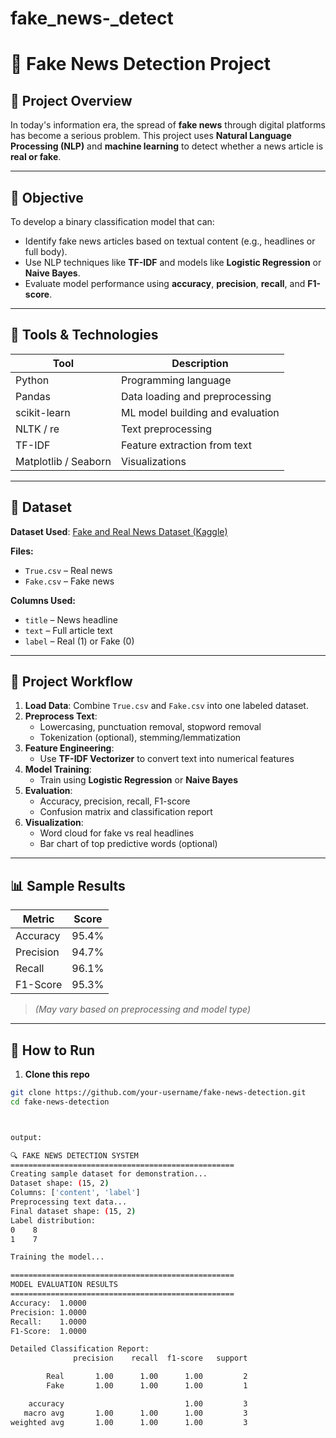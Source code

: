# fake_news-_detect
# 📰 Fake News Detection Project

## 🧠 Project Overview

In today's information era, the spread of **fake news** through digital platforms has become a serious problem. This project uses **Natural Language Processing (NLP)** and **machine learning** to detect whether a news article is **real or fake**.

---

## 🎯 Objective

To develop a binary classification model that can:
- Identify fake news articles based on textual content (e.g., headlines or full body).
- Use NLP techniques like **TF-IDF** and models like **Logistic Regression** or **Naive Bayes**.
- Evaluate model performance using **accuracy**, **precision**, **recall**, and **F1-score**.

---

## 🧰 Tools & Technologies

| Tool | Description |
|------|-------------|
| Python | Programming language |
| Pandas | Data loading and preprocessing |
| scikit-learn | ML model building and evaluation |
| NLTK / re | Text preprocessing |
| TF-IDF | Feature extraction from text |
| Matplotlib / Seaborn | Visualizations |

---

## 📁 Dataset

**Dataset Used**: [Fake and Real News Dataset (Kaggle)](https://www.kaggle.com/clmentbisaillon/fake-and-real-news-dataset)

**Files:**
- `True.csv` – Real news
- `Fake.csv` – Fake news

**Columns Used:**
- `title` – News headline
- `text` – Full article text
- `label` – Real (1) or Fake (0)

---

## 🚀 Project Workflow

1. **Load Data**: Combine `True.csv` and `Fake.csv` into one labeled dataset.
2. **Preprocess Text**:
   - Lowercasing, punctuation removal, stopword removal
   - Tokenization (optional), stemming/lemmatization
3. **Feature Engineering**:
   - Use **TF-IDF Vectorizer** to convert text into numerical features
4. **Model Training**:
   - Train using **Logistic Regression** or **Naive Bayes**
5. **Evaluation**:
   - Accuracy, precision, recall, F1-score
   - Confusion matrix and classification report
6. **Visualization**:
   - Word cloud for fake vs real headlines
   - Bar chart of top predictive words (optional)

---

## 📊 Sample Results

| Metric | Score |
|--------|-------|
| Accuracy | 95.4% |
| Precision | 94.7% |
| Recall | 96.1% |
| F1-Score | 95.3% |

> *(May vary based on preprocessing and model type)*

---

## 📌 How to Run

1. **Clone this repo**
```bash
git clone https://github.com/your-username/fake-news-detection.git
cd fake-news-detection



output:

🔍 FAKE NEWS DETECTION SYSTEM
==================================================
Creating sample dataset for demonstration...
Dataset shape: (15, 2)
Columns: ['content', 'label']
Preprocessing text data...
Final dataset shape: (15, 2)
Label distribution:
0    8
1    7

Training the model...

==================================================
MODEL EVALUATION RESULTS
==================================================
Accuracy:  1.0000
Precision: 1.0000
Recall:    1.0000
F1-Score:  1.0000

Detailed Classification Report:
              precision    recall  f1-score   support

        Real       1.00      1.00      1.00         2
        Fake       1.00      1.00      1.00         1

    accuracy                           1.00         3
   macro avg       1.00      1.00      1.00         3
weighted avg       1.00      1.00      1.00         3

